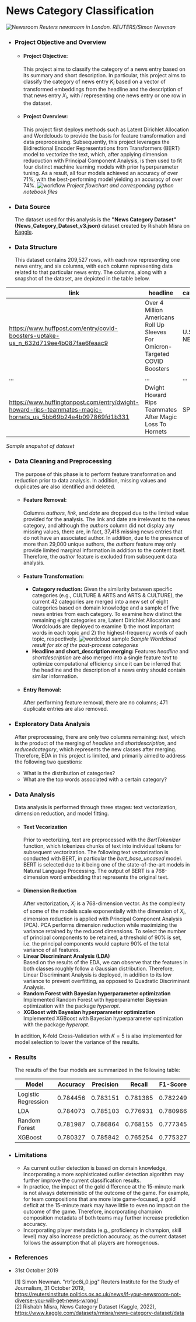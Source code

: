 # News Category Classification
![Newsroom](assets/newsroom.jpg)
*Reuters newsroom in London. REUTERS/Simon Newman*

- ### Project Objective and Overview
  - #### Project Objective:
    This project aims to classify the category of a news entry based on its summary and short description. In particular, this project aims to classify the category of news entry $K_i$ based on a vector of transformed embeddings from the headline and the description of that news entry $X_i$, with $i$ representing one news entry or one row in the dataset.
  - #### Project Overview:
    This project first deploys methods such as Latent Dirichlet Allocation and Wordclouds to provide the basis for feature transformation and data preprocessing. Subsequently, this project leverages the Bidirectional Encoder Representations from Transformers (BERT) model to vectorize the text, which, after applying dimension reducuction with Principal Component Analysis, is then used to fit four distinct machine learning models with prior hyperparameter tuning. As a result, all four models achieved an accuracy of over 71%, with the best-performing model yielding an accuracy of over 74%.
    ![workflow](assets/analysis_flowchart.png)
    *Project flowchart and corresponding python notebook files*
- ### Data Source
  The dataset used for this analysis is the **"News Category Dataset" (News_Category_Dataset_v3.json)** dataset created by Rishabh Misra on [Kaggle](https://www.kaggle.com/datasets/rmisra/news-category-dataset/data).

- ### Data Structure
  This dataset contains 209,527 rows, with each row representing one news entry, and six columns, with each column representing data related to that particular news entry. The columns, along with a snapshot of the dataset, are depicted in the table below.

| link                                                                                               | headline                                                                                           | category   | short_description                                                                                                                            | authors                | date       |
|----------------------------------------------------------------------------------------------------|---------------------------------------------------------------------------------------------------|------------|------------------------------------------------------------------------------------------------------------------------------------------------|------------------------|------------|
| https://www.huffpost.com/entry/covid-boosters-uptake-us_n_632d719ee4b087fae6feaac9                | Over 4 Million Americans Roll Up Sleeves For Omicron-Targeted COVID Boosters                       | U.S. NEWS  | Health experts said it is too early to predict whether demand would match up with the 171 million doses of the new boosters the U.S. ordered | Carla K. Johnson, AP  | 2022-09-23 |
| ... | ...                               | ...     | ...                                                                                   | ...     | ... |
| https://www.huffingtonpost.com/entry/dwight-howard-rips-teammates-magic-hornets_us_5bb69b24e4b097869fd1b331 | Dwight Howard Rips Teammates After Magic Loss To Hornets               | SPORTS  | The five-time all-star center tore into his teammates Friday night after Orlando ... | N/A   | 2012-01-28 |


  *Sample snapshot of dataset*

- ### Data Cleaning and Preprocessing
  The purpose of this phase is to perform feature transformation and reduction prior to data analysis. In addition, missing values and duplicates are also identified and deleted.

  - #### Feature Removal:
    Columns $authors$, $link$, and $date$ are dropped due to the limited value provided for the analysis. The link and date are irrelevant to the news category, and although the $authors$ column did not display any missing values, there are, in fact, 37,418 missing news entries that do not have an associated author. In addition, due to the presence of more than 29,000 unique authors, the $authors$ feature may only provide limited marginal information in addition to the content itself. Therefore, the $author$ feature is excluded from subsequent data analysis. 
  - #### Feature Transformation:
    - **Category reduction:** Given the similarity between specific categories (e.g., CULTURE & ARTS and ARTS & CULTURE), the current 42 categories are merged into a new set of eight categories based on domain knowledge and a sample of five news entries from each category. To examine how distinct the remaining eight categories are, Latent Dirichlet Allocation and Wordclouds are deployed to examine 1) the most important words in each topic and 2) the highest-frequency words of each topic, respectively. 
      ![wordcloud sample](assets/wordcloud_sample.png)
      *Sample Wordcloud result for six of the post-process categories*
    - **Headline and short_description merging:** Features $headline$ and $short description$ are also merged into a single feature $text$ to optimize computational efficiency since it can be inferred that the headline and the description of a news entry should contain similar information.
  - #### Entry Removal:
    After performing feature removal, there are no columns; 471 duplicate entries are also removed.

- ### Exploratory Data Analysis
  After preprocessing, there are only two columns remaining: $text$, which is the product of the merging of $headline$ and $short description$, and $reduced category$, which represents the new classes after merging. Therefore, EDA in this project is limited, and primarily aimed to address the following two questions:

  - What is the distribution of categories?
  - What are the top words associated with a certain category?

- ### Data Analysis
  Data analysis is performed through three stages: text vectorization, dimension reduction, and model fitting. 
  - #### Text Vecorization
    Prior to vectorizing, text are preprocessed with the _BertTokenizer_ function, which tokenizes chunks of text into individual tokens for subsequent vectorization. The following text vectorization is conducted with BERT, in particular the _bert_base_uncased_ model. BERT is selected due to it being one of the state-of-the-art models in Natural Language Processing. The output of BERT is a 768-dimension word embedding that represents the original text.
  - #### Dimension Reduction
    After vectorization, $X_i$ is a 768-dimension vector. As the complexity of some of the models scale exponentially with the dimension of $X_i$, dimension reduction is applied with Principal Component Analysis (PCA). PCA performs dimension reduction while maximizing the variance retained by the reduced dimensions. To select the number of principal components to be retained, a threshold of 90% is set, i.e. the principal components would capture 90% of the total variance of all features. 
  - **Linear Discriminant Analysis (LDA)** \
    Based on the results of the EDA, we can observe that the features in both classes roughly follow a Gaussian distribution. Therefore, Linear Discriminant Analysis is deployed, in addition to its low variance to prevent overfitting, as opposed to Quadratic Discriminant Analysis.
  - **Random Forest with Bayesian hyperparameter optimization** \
    Implemented Random Forest with hyperparameter Bayesian optimization with the package *hyperopt*.
  - **XGBoost with Bayesian hyperparameter optimization** \
    Implemented XGBoost with Bayesian hyperparameter optimization with the package *hyperopt*.

  In addition, K-fold Cross-Validation with $K = 5$ is also implemented for model selection to lower the variance of the results.

- ### Results
  The results of the four models are summarized in the following table:

  |Model|Accuracy|Precision|Recall|F1-Score|
  |-----|--------|---------|------|--------|
  |Logistic Regression|0.784456|0.783151|0.781385|0.782249|
  |LDA|0.784073|0.785103|0.776931|0.780966|
  |Random Forest|0.781987|0.786864|0.768155|0.777345|
  |XGBoost|0.780327|0.785842|0.765254|0.775327|

- ### Limitations
  - As current outlier detection is based on domain knowledge, incorporating a more sophisticated outlier detection algorithm may further improve the current classification results.
  - In practice, the impact of the gold difference at the 15-minute mark is not always deterministic of the outcome of the game. For example, for team compositions that are more late game-focused, a gold deficit at the 15-minute mark may have little to even no impact on the outcome of the game. Therefore, incorporating champion composition metadata of both teams may further increase prediction accuracy.
  - Incorporating player metadata (e.g., proficiency in champion, skill level) may also increase prediction accuracy, as the current dataset follows the assumption that all players are homogenous. 

- ### References

- 31st October 2019

  [1] Simon Newman. "rtr1pc8i_0.jpg" Reuters Institute for the Study of Journalism, 31 October 2019, https://reutersinstitute.politics.ox.ac.uk/news/if-your-newsroom-not-diverse-you-will-get-news-wrong/ \
  [2] Rishabh Misra, News Category Dataset (Kaggle, 2022), https://www.kaggle.com/datasets/rmisra/news-category-dataset/data
